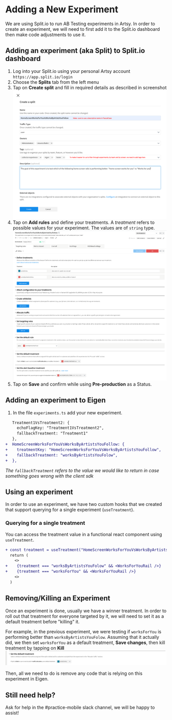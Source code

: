 # Adding a New Experiment

We are using Split.io to run AB Testing experiments in Artsy. In order to create an experiment, we will need to first add it to the Split.io dashboard then make code adjustments to use it.

## Adding an experiment (aka Split) to Split.io dashboard

1. Log into your Split.io using your personal Artsy account
   `https://app.split.io/login`
2. Choose the **Splits** tab from the left menu
3. Tap on **Create split** and fill in required details as described in screenshot
   ![create-split](./screenshots/create-split.png)
4. Tap on **Add rules** and define your treatments.
   A _treatment_ refers to possible values for your experiment. The values are of `string` type.
   ![split-rules](./screenshots/split-rules.png)
5. Tap on **Save** and confirm while using **Pre-production** as a Status.

## Adding an experiment to Eigen

1. In the file `experiments.ts` add your new experiment.

```diff
   Treatment1VsTreatment2: {
     echoFlagKey: "Treatment1VsTreatment2",
     fallbackTreatment: "Treatment1"
   },
+  HomeScreenWorksForYouVsWorksByArtistsYouFollow: {
+    treatmentKey: "HomeScreenWorksForYouVsWorksByArtistsYouFollow",
+    fallbackTreatment: "worksByArtistsYouFolow",
+  },
```

_The `fallbackTreatment` refers to the value we would like to return in case something goes wrong with the client sdk_

## Using an experiment

In order to use an experiment, we have two custom hooks that we created that support querying for a single experiment (`useTreatment`).

### Querying for a single treatment

You can access the treatment value in a functional react component using `useTreatment`.

```diff
+ const treatment = useTreatment("HomeScreenWorksForYouVsWorksByArtistsYouFollow")
  return (
    <>
+    {treatment === "worksByArtistsYouFolow" && <WorksForYouRail />}
+    {treatment === "worksForYou" && <WorksForYouRail />}
    <>
  )
```

## Removing/Killing an Experiment

Once an experiment is done, usually we have a winner treatment. In order to roll out that treatment for everyone targeted by it, we will need to set it as a default treatment before "killing" it.

For example, in the previous experiment, we were testing if `worksForYou` is performing better than `worksByArtistsYouFolow`. Assuming that it actually did, we then set `worksForYou` as a default treatment, **Save changes**, then kill treatment by tapping on **Kill**
![kill-treatment](./screenshots/kill-treatment.png)

Then, all we need to do is remove any code that is relying on this experiment in Eigen.

## Still need help?

Ask for help in the #practice-mobile slack channel, we will be happy to assist!
